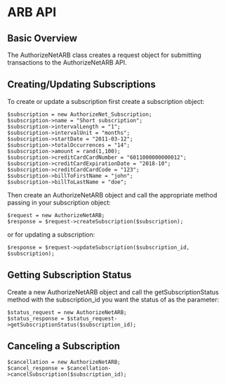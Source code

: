 ARB API
=======

Basic Overview
--------------

The AuthorizeNetARB class creates a request object for submitting transactions
to the AuthorizeNetARB API.

Creating/Updating Subscriptions
-------------------------------
To create or update a subscription first create a subscription object:

```
$subscription = new AuthorizeNet_Subscription;
$subscription->name = "Short subscription";
$subscription->intervalLength = "1";
$subscription->intervalUnit = "months";
$subscription->startDate = "2011-03-12";
$subscription->totalOccurrences = "14";
$subscription->amount = rand(1,100);
$subscription->creditCardCardNumber = "6011000000000012";
$subscription->creditCardExpirationDate = "2018-10";
$subscription->creditCardCardCode = "123";
$subscription->billToFirstName = "john";
$subscription->billToLastName = "doe";
```

Then create an AuthorizeNetARB object and call the appropriate method
passing in your subscription object:

```
$request = new AuthorizeNetARB;
$response = $request->createSubscription($subscription);
```

or for updating a subscription:
   
```
$response = $request->updateSubscription($subscription_id, $subscription);
```

Getting Subscription Status
---------------------------

Create a new AuthorizeNetARB object and call the getSubscriptionStatus
method with the subscription_id you want the status of as the parameter:

```
$status_request = new AuthorizeNetARB;
$status_response = $status_request->getSubscriptionStatus($subscription_id);
```

Canceling a Subscription
------------------------

```
$cancellation = new AuthorizeNetARB;
$cancel_response = $cancellation->cancelSubscription($subscription_id);
```